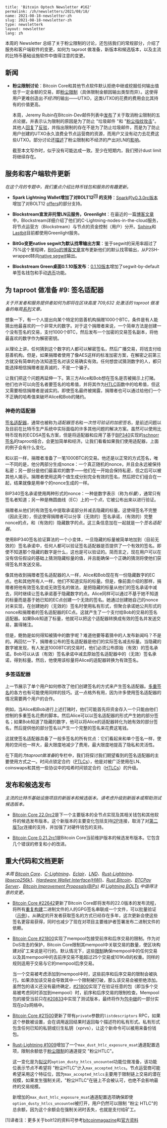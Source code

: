 ```
title: 'Bitcoin Optech Newsletter #162'
permalink: /zh/newsletters/2021/08/18/
name: 2021-08-18-newsletter-zh 
slug: 2021-08-18-newsletter-zh 
type: newsletterk
layout: newsletter
lang: zh
```

本周的 Newsletter 总结了关于粉尘限制的讨论，还包括我们的常规部分，介绍了服务和客户端软件的变更，如何为 taproot 做准备，新版本和候选版本，以及主流的比特币基础设施软件中值得注意的变更。

## 新闻
- **粉尘限制讨论**：Bitcoin Core和其他节点软件默认拒绝中继或挖掘任何输出值低于一定金额的交易，即[粉尘限制](https://bitcoinops.org/en/topics/uneconomical-outputs/)（具体限制金额因输出类型而异）。这使得用户更难创造出*不经济*的输出——UTXO，这类UTXO的花费的费用会比其持有的价值更高。

  本周，Jeremy Rubin在Bitcoin-Dev邮件列表中[发布](https://lists.linuxfoundation.org/pipermail/bitcoin-dev/2021-August/019307.html)了关于取消粉尘限制的五点论据，并表示认为限制的原因是为了防止 "垃圾邮件 "和 "[粉尘指纹攻击](https://bitcoinops.org/en/topics/output-linking/)"。其他人[回复](https://lists.linuxfoundation.org/pipermail/bitcoin-dev/2021-August/019308.html)了[反驳](https://lists.linuxfoundation.org/pipermail/bitcoin-dev/2021-August/019310.html)，并指出限制的存在不是为了防止垃圾邮件，而是为了防止用户创建的UTXO永久浪费全节点运营商的资源，而用户又没有动力去花费这些UTXO。部分讨论还[描述](https://lists.linuxfoundation.org/pipermail/bitcoin-dev/2021-August/019327.html)了粉尘限制和不经济的产出对LN的[影响](https://lists.linuxfoundation.org/pipermail/bitcoin-dev/2021-August/019333.html)。

  截至本文写作时，似乎没有可能达成一致。至少在短期内，我们预计dust limit将继续存在。

## 服务和客户端软件更新
*在这个月的专题中，我们重点介绍比特币钱包和服务的有趣更新。*

- **Spark Lightning Wallet增加了对BOLT12<sup>[[1]](#myfootnote1)</sup>
的支持**：[Spark](https://github.com/shesek/spark-wallet)的[v0.3.0rc版本](https://github.com/shesek/spark-wallet/releases/tag/v0.3.0rc)增加了对BOLT12 [offers](https://bitcoinops.org/en/topics/offers/)的部分支持。

- **Blockstream宣发非托管LN云服务，Greenlight**：在最近的一篇[博客文章](https://blockstream.com/2021/07/21/en-greenlight-by-blockstream-lightning-made-easy/)中，Blockstream详细介绍了他们的C-Lightning-nodes-in-the-cloud服务，将节点运营方（Blockstream）与节点的资金控制（用户）分开。[Sphinx](https://sphinx.chat/)和[Lastbit](https://gl.striga.com/)目前都使用Greenlight服务。

- **BitGo变更native segwit为默认找零输出方案**：鉴于segwit的采用率超过了75%这个里程碑，[BitGo的博客文章](https://blog.bitgo.com/native-segwit-change-outputs-for-bitcoin-c021406aaae2)宣布更新他们的默认找零输出，从P2SH-wrapped转向[native segwit](https://bitcoinops.org/en/topics/bech32/)输出。

- **Blockstream Green桌面0.1.10版发布**：[0.1.10版本](https://github.com/Blockstream/green_qt/releases/tag/release_0.1.10)增加了segwit-by-default单签名钱包和手动[选币](https://bitcoinops.org/en/topics/coin-selection/)功能。

## 为 taproot 做准备 #9: 签名适配器
*关于开发者和服务提供者如何为即将在区块高度 709,632 处激活的 taproot 做准备的每周[系列](https://bitcoinops.org/en/preparing-for-taproot/)文章。*

想象一下，有一个人提出向某个特定的慈善机构捐赠1000个BTC，条件是有人能猜出他最喜欢的一个非常大的数字。对于这个捐赠者来说，一个简单方法是创建一个没有签名的交易，支付1000个BTC，然后发布一个加密的交易签名副本，将他最喜欢的数字作为解密密钥。

从理论上讲，任何猜到这个数字的人都可以解密签名，然后广播交易，将钱支付给慈善机构。但是，如果捐赠者使用了像AES这样的标准加密方案，在解密之前第三方就没有简单的办法知道签名对该交易确实有效。任何想尝试猜测数字的人，都只能选择相信捐赠者是真诚的，不是一个骗子。

让我们把这个问题再延伸一下。第三方Alice和Bob想在签名是否被揭示上打赌。他们也许可以向签名者要签名的哈希值，并将其作为[HTLC](https://bitcoinops.org/en/topics/htlc/)函数中的哈希值，但这又需要相信捐赠者是诚实的。即使签名最终被揭露，捐赠者也可以通过给他们一个不正确的哈希值来破坏Alice和Bob的赌约。

### 神奇的适配器
[签名适配器](https://bitcoinops.org/en/topics/adaptor-signatures/)，通常也被称为*适配器签名*和*一次性可验证的加密签名*，是前述问题以及目前在比特币生产系统中实际面临的许多其他问题的解决方案。虽然可以使用比特币现有的ECDSA签名方案，但是将适配器和应用了基于[BIP340](https://github.com/bitcoin/bips/blob/master/bip-0340.mediawiki)实现的[schnorr签名](https://bitcoinops.org/en/topics/schnorr-signatures/)的taproot结合，会更加简单和经济。让我们看看如果我们使用适配器，上面的例子会有什么变化。

和以前一样，捐赠者准备了一笔1000BTC的交易。他还是以正常的方式签名，唯一不同的是，他分两部分生成nonce：一个真正随机的nonce，并且会永远被保持私密；另一部分是他们最喜欢的数字——他们在一开始会保持私密，但之后可以被其他人揭示。捐赠者使用这两个值生成分别完全有效的签名，然后把它们组合在一起，结果就像是用单个的nonce生成的一样。

BIP340签名承诺使用两种形式的nonce：一种是数字表示（称为*标量*），通常只有签名者知道；另一种是椭圆曲线（EC）上的一个*点*，它被公布出来以进行验证。

捐赠者从他们的有效签名中提取承诺部分并减去隐藏的标量。这使得签名不完整（因此无效），但这使得捐赠者可以分享（无效的）签名承诺，（有效的）完整nonce的点，和（有效的）隐藏数字的点。这三条信息加在一起就是一个*签名适配器*。

使用BIP340签名验证算法的一个小变体，一旦隐藏的标量被简单地加到（目前无效的）签名承诺中，任何人都可以验证签名适配器是否提供了一个有效的签名。即使不知道那个隐藏的数字是什么，这也是可以验证的。简而言之，现在用户可以在没有信任假设的基础上猜测隐藏标量的值，并且能确保一个正确的猜测将使他们获得签名并发送交易。

像其他收到捐赠者签名适配器的人一样，Alice和Bob现在有一份隐藏数字的EC点。也和其他所有人一样，他们不知道实际的标量。但是，像前面介绍的那样，捐赠者把他有效签名变成无效签名的做法，是把隐藏的标量从他们的签名承诺中减去，同时继续让签名承诺基于隐藏数字的点。Alice同样可以通过不基于她不知道的标量而是基于她已知的EC点创建一个无效的签名。她通过创建她自己的nonce对来实现，在创建她的（无效的）签名时使用私有形式，但聚合承诺她公共形式的nonce和捐赠者的签名适配器的EC点。这就产生了一个支付给Bob的交易的签名适配器。如果Bob知道了标量，他就可以把这个适配器转换成有效的签名并发送交易，赢得赌注。

但是，鲍勃是如何得知被猜中的数字呢？难道他要等着猜中的人发布新闻吗？不是的。再回忆一下，捐赠者公布的签名适配器是他们的实际签名减去标量。当隐藏的数字被发现，有人发送1000BTC的交易时，他们必须公布原始（有效）的签名承诺。Bob可以从该（有效）签名承诺中减去原始签名适配器中的（无效）签名承诺，得到标量。然后，他使用该标量将Alice的适配器转换为有效签名。

### 多签适配器
上一节展示了单个用户如何修改了他们创建签名的方式来产生签名适配器。[多重签名](https://bitcoinops.org/en/topics/multisignature/)的各方也有可能使用同样的技巧。这一点格外有用，因为许多使用签名适配器的情况需要两个用户的合作。

例如，当Alice和Bob进行上述打赌时，他们可能首先将资金存入一个只能由他们控制的多重签名花费的脚本。然后Alice可以以签名适配器的形式产生她的部分签名；如果Bob知道了隐藏的数字，他可以将Alice的适配器转化为她有效的部分签名，然后提供他的部分签名以产生一个完整的签名来花费这笔钱。

这就使签名适配器具备了一般多签名的所有优点：它们看起来和单个签名一样，使用的空间也一样大，最大限度地减少了费用，最大限度地提高了隐私和灵活性。

在下周的*为taproot做准备*的专栏中，我们将探讨我们期望看到的签名适配器的主要使用方式之一。时间点锁定合约（[PTLCs](https://bitcoinops.org/en/topics/ptlc/)），他是对被广泛使用在LN、coinswaps和其他一些协议中的哈希时间锁定合约（[HTLCs](https://bitcoinops.org/en/topics/htlc/)）的升级。

## 发布和候选发布
*主流的比特币基础设施项目的新版本和候选版本。请考虑升级到新版本或帮助测试候选版本。*

- [Bitcoin Core 22.0rc2](https://bitcoincore.org/bin/bitcoin-core-22.0/)是下一个主要版本的全节点实现及其相关钱包和其他软件的候选发布版本。这个新版本的主要变化包括支持[I2P](https://bitcoinops.org/en/topics/anonymity-networks/)连接，取消了对[第二版Tor](https://bitcoinops.org/en/topics/anonymity-networks/)连接的支持，并加强了对硬件钱包的支持。

- [Bitcoin Core 0.21.2rc1](https://bitcoincore.org/bin/bitcoin-core-0.21.2/)是Bitcoin Core当前维护版本的候选发布版本。它包含几个错误的修复和小的改进。

## 重大代码和文档更新
*本周 [Bitcoin Core](https://github.com/bitcoin/bitcoin)、[C-Lightning](https://github.com/ElementsProject/lightning)、[Eclair](https://github.com/ACINQ/eclair)、[LND](https://github.com/lightningnetwork/lnd/)、[Rust-Lightning](https://github.com/rust-bitcoin/rust-lightning)、[libsecp256k1](https://github.com/bitcoin-core/secp256k1)、[Hardware Wallet Interface(HWI)](https://github.com/bitcoin-core/HWI)、[Rust Bitcoin](https://github.com/rust-bitcoin/rust-bitcoin)、[BTCPay Server](https://bitcoinops.org/en/newsletters/2021/08/11/)、[Bitcoin Improvement Proposals(BIPs)](https://github.com/bitcoin/bips/) 和 [Lightning BOLTs](https://github.com/lightningnetwork/lightning-rfc/) 中值得注意的变更。*

- [Bitcoin Core #22642](https://github.com/bitcoin/bitcoin/pull/22642)更新了Bitcoin Core即将发布的22.0版本的发布流程，将所有[重复构建](https://bitcoinops.org/en/topics/reproducible-builds/)二进制文件的人的GPG签名串联成一个文件，可以批量验证（[示例](https://gist.github.com/harding/78631dbcd65ff4a499e164c4e9dc85d4)）。从确定的开发者获取签名的方式已经存在多年，这次更新会使这些签名更容易获得，同时也减少了现在对项目主要维护者签署发布二进制文件的依赖。

- [Bitcoin Core #21800](https://github.com/bitcoin/bitcoin/issues/21800)实现了mempool包接受前序和后序交易的限制。作为对DoS攻击的保护，Bitcoin Core限制其mempool中关联交易的数量，使区块构建对矿工来说是可行的。默认情况下，这些[限制](https://bitcoinops.org/en/newsletters/2018/12/04/#fn:fn-cpfp-limits)确保mempool中的任何交易以及其mempool中的去前序交易不能超过25个交易或101KvB的权重。同样的规则适用于交易与它的mempool后序交易。

  当一个交易被考虑添加到mempool中时，这些前序和后序交易的限制会被执行。如果添加该交易会导致其中一个限制被打破，那么该交易会被拒绝添加。虽然包的语义还没有最终确定，[#21800](https://github.com/bitcoin/bitcoin/issues/21800)实现了在验证任意的包（即当多个交易被考虑同时添加到mempool）时，前序和后序交易的限制检查。Mempool包的接受当前只在[#20833](https://bitcoinops.org/en/newsletters/2021/06/02/#bitcoin-core-20833)中实现了测试版本，最终将作为[包中继](https://bitcoinops.org/en/topics/package-relay/)的一部分实现在p2p网络中。

- [Bitcoin Core #21500](https://github.com/bitcoin/bitcoin/pull/21500)更新了带有`private`参数的`listdescriptors` RPC，如果这个参数被设置，会在调用返回结果时返回每个描述符的私有形式。私有形式包含任何已知的私钥或衍生私钥（xprvs），让这个新命令可以被用来备份钱包。

- [Rust-Lightning #1009](https://github.com/rust-bitcoin/rust-lightning/issues/1009)增加了一个`max_dust_htlc_exposure_msat`通道配置选项，限制余额低于[粉尘限制](https://bitcoinops.org/en/topics/uneconomical-outputs/)的通道提交 "粉尘HTLC"。

  这一变化是为[拟议](https://github.com/lightningnetwork/lightning-rfc/issues/873)的`option_dusty_htlcs_uncounted`功能位做准备，该功能位表示节点不希望将 "粉尘HTLC"计入`max_accepted_htlcs`。节点运营商可能希望采用这个特征位，因为`max_accepted_htlcs`主要用于限制链上交易的潜在规模，如果发生强制关闭，"粉尘HTLC"在链上不会被认可，也绝不会影响最终的交易规模。

  新增加的`max_dust_htlc_exposure_msat`通道配置选项确保即使`option_dusty_htlcs_uncounted`被打开，用户仍然可以限制 "粉尘 HTLC"的总余额，因为这个余额会在强制关闭时丢失，也就是支付给矿工。


<a name="myfootnote1">[1]</a>译者注：更多关于bolt12的资料可参考[bitcoinmagazine](https://bitcoinmagazine.com/technical/explaining-bolt-12)和[官方资料](https://bolt12.org/)
